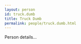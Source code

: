 ```yaml
---
layout: person
id: truck.dumb
title: Truck Dumb
permalink: people/truck.dumb.html
---
```


Person details...